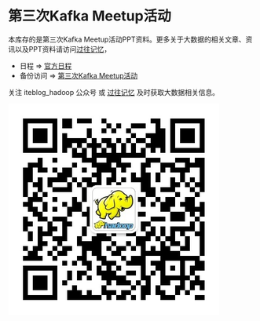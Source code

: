 # 第三次Kafka Meetup活动

本库存的是第三次Kafka Meetup活动PPT资料。更多关于大数据的相关文章、资讯以及PPT资料请访问[过往记忆](https://www.iteblog.com)，

- 日程 => [官方日程](https://www.meetup.com/de-DE/Beijing-Kafka-Meetup/events/238136716/)
- 备份访问 => [第三次Kafka Meetup活动](http://mp.weixin.qq.com/s/k0kW9mNLHkns39SGC3dzlg)

关注 iteblog_hadoop 公众号 或 [过往记忆](https://www.iteblog.com) 及时获取大数据相关信息。

![第三次Kafka Meetup活动](resources/iteblog_hadoop.jpg)

